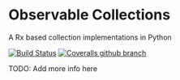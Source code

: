 # Observable Collections
A Rx based collection implementations in Python

[![Build Status](https://travis-ci.org/shyam-s00/observablelist.py.svg?branch=master)](https://travis-ci.org/shyam-s00/observablelist.py)
[![Coveralls github branch](https://coveralls.io/repos/github/shyam-s00/observablelist.py/badge.svg?style=social)](https://coveralls.io/github/shyam-s00/observablelist.py?branch=master)

TODO: Add more info here 
